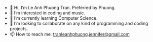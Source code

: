 - 👋 Hi, I’m Le Anh Phuong Tran. Preferred by Phuong.
- 👀 I’m interested in coding and music.
- 🌱 I’m currently learning Computer Science.
- 💞️ I’m looking to collaborate on any kind of programming and coding projects.
- 📫 How to reach me: tranleanhphuong.jennifer@gmail.com

<!---
leanhphuongtran/leanhphuongtran is a ✨ special ✨ repository because its `README.md` (this file) appears on your GitHub profile.
You can click the Preview link to take a look at your changes.
--->
